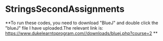 # StringsSecondAssignments

**To run these codes, you need to download "BlueJ" and double click the "blueJ" file I have uploaded.The relevant link is: https://www.dukelearntoprogram.com//downloads/bluej.php?course=2 **

